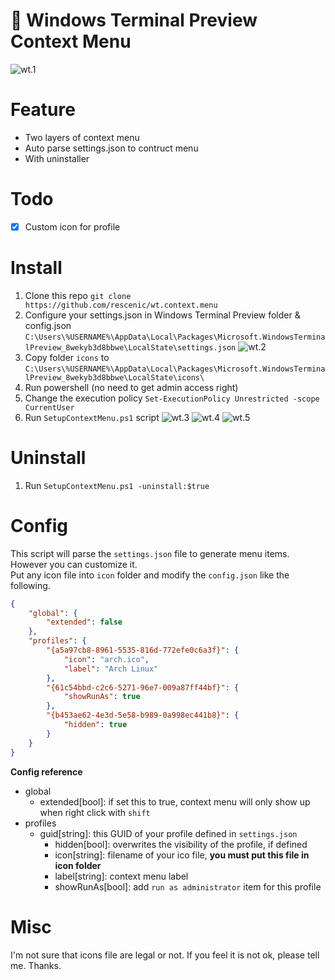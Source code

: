 # 🧾 Windows Terminal Preview Context Menu

![wt.1](https://raw.githubusercontent.com/rescenic/wt.context.menu/master/3-test.png)

# Feature

-   Two layers of context menu
-   Auto parse settings.json to contruct menu
-   With uninstaller

# Todo

-   [x] Custom icon for profile

# Install

1. Clone this repo
   `git clone https://github.com/rescenic/wt.context.menu`
2. Configure your settings.json in Windows Terminal Preview folder & config.json
   `C:\Users\%USERNAME%\AppData\Local\Packages\Microsoft.WindowsTerminalPreview_8wekyb3d8bbwe\LocalState\settings.json`
   ![wt.2](https://raw.githubusercontent.com/rescenic/wt.context.menu/master/1-configure.png)
3. Copy folder `icons` to `C:\Users\%USERNAME%\AppData\Local\Packages\Microsoft.WindowsTerminalPreview_8wekyb3d8bbwe\LocalState\icons\`
4. Run powershell (no need to get admin access right)
5. Change the execution policy `Set-ExecutionPolicy Unrestricted -scope CurrentUser`
6. Run `SetupContextMenu.ps1` script
   ![wt.3](https://raw.githubusercontent.com/rescenic/wt.context.menu/master/2-install.png)
   ![wt.4](https://raw.githubusercontent.com/rescenic/wt.context.menu/master/4-compare.png)
   ![wt.5](https://raw.githubusercontent.com/rescenic/wt.context.menu/master/5-wtpreview.png)

# Uninstall

1. Run `SetupContextMenu.ps1 -uninstall:$true`

# Config

This script will parse the `settings.json` file to generate menu items. However you can customize it.  
Put any icon file into `icon` folder and modify the `config.json` like the following.

```json
{
    "global": {
        "extended": false
    },
    "profiles": {
        "{a5a97cb8-8961-5535-816d-772efe0c6a3f}": {
            "icon": "arch.ico",
            "label": "Arch Linux"
        },
        "{61c54bbd-c2c6-5271-96e7-009a87ff44bf}": {
            "showRunAs": true
        },
        "{b453ae62-4e3d-5e58-b989-0a998ec441b8}": {
            "hidden": true
        }
    }
}
```

**Config reference**

-   global
    -   extended[bool]: if set this to true, context menu will only show up when right click with `shift`
-   profiles
    -   guid[string]: this GUID of your profile defined in `settings.json`
        -   hidden[bool]: overwrites the visibility of the profile, if defined
        -   icon[string]: filename of your ico file, **you must put this file in icon folder**
        -   label[string]: context menu label
        -   showRunAs[bool]: add `run as administrator` item for this profile

# Misc

I'm not sure that icons file are legal or not. If you feel it is not ok, please tell me. Thanks.
